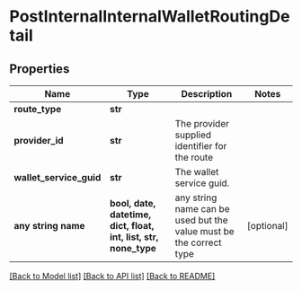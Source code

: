 # PostInternalInternalWalletRoutingDetail


## Properties
Name | Type | Description | Notes
------------ | ------------- | ------------- | -------------
**route_type** | **str** |  | 
**provider_id** | **str** | The provider supplied identifier for the route | 
**wallet_service_guid** | **str** | The wallet service guid. | 
**any string name** | **bool, date, datetime, dict, float, int, list, str, none_type** | any string name can be used but the value must be the correct type | [optional]

[[Back to Model list]](../README.md#documentation-for-models) [[Back to API list]](../README.md#documentation-for-api-endpoints) [[Back to README]](../README.md)


